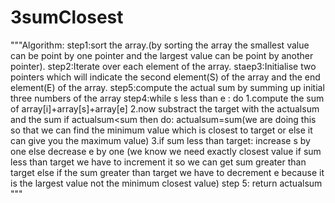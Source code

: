 # 3sumClosest

"""Algorithm:
step1:sort the array.(by sorting the array the smallest value can be point by one pointer and
the largest value can be point by another pointer).
step2:Iterate over each element of the array.
staep3:Initialise two pointers which will indicate the second element(S) of the array and 
the end element(E) of the array.
step5:compute the actual sum by summing up initial three numbers of the array
step4:while s less than e :
	do 1.compute the sum of array[i]+array[s]+array[e]
	2.now substract the target with the actualsum and the sum if actualsum<sum then
	 do:
	 actualsum=sum(we are doing this so that we can find the minimum value which is closest 
	 to target or else it can give you the maximum value)
	3.if sum less than target:
			increase s by one
	  else decrease e by one
	  (we know we need exactly closest value if sum less than target we have to
	   increment it so we can get sum greater than target else if the sum greater than target 
	   we have to decrement e because it is the largest value not the minimum closest value)
step 5:
	return actualsum
"""
